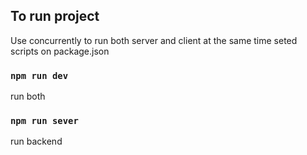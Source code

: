 ## To run project

Use concurrently to run both server and client at the same time
seted scripts on package.json<br />

### `npm run dev`
run both

### `npm run sever`
run backend